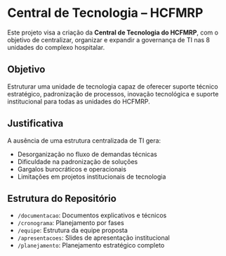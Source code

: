 # Central de Tecnologia – HCFMRP

Este projeto visa a criação da **Central de Tecnologia do HCFMRP**, com o objetivo de centralizar, organizar e expandir a governança de TI nas 8 unidades do complexo hospitalar.

## Objetivo
Estruturar uma unidade de tecnologia capaz de oferecer suporte técnico estratégico, padronização de processos, inovação tecnológica e suporte institucional para todas as unidades do HCFMRP.

## Justificativa
A ausência de uma estrutura centralizada de TI gera:
- Desorganização no fluxo de demandas técnicas
- Dificuldade na padronização de soluções
- Gargalos burocráticos e operacionais
- Limitações em projetos institucionais de tecnologia

## Estrutura do Repositório
- `/documentacao`: Documentos explicativos e técnicos
- `/cronograma`: Planejamento por fases
- `/equipe`: Estrutura da equipe proposta
- `/apresentacoes`: Slides de apresentação institucional
- `/planejamento`: Planejamento estratégico completo

